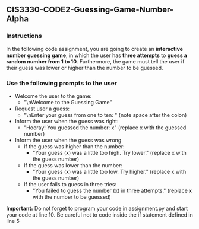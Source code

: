 ## CIS3330-CODE2-Guessing-Game-Number-Alpha

### Instructions

In the following code assignment, you are going to create an **interactive number guessing game**, in which the user has **three attempts** to **guess a random number from 1 to 10**. Furthermore, the game must tell the user if their guess was lower or higher than the number to be guessed.

### Use the following prompts to the user

* Welcome the user to the game: 
  - "\nWelcome to the Guessing Game"
* Request user a guess: 
  - "\nEnter your guess from one to ten: " (note space after the colon)
* Inform the user when the guess was right: 
  - "Hooray! You guessed the number: x" (replace x with the guessed number)
* Inform the user when the guess was wrong
  - If the guess was higher than the number: 
    + "Your guess (x) was a little too high. Try lower." (replace x with the guess number)
  - If the guess was lower than the number: 
    + "Your guess (x) was a little too low. Try higher." (replace x with the guess number)
  - If the user fails to guess in three tries: 
    + "You failed to guess the number (x) in three attempts." (replace x with the number to be guessed)
    
**Important:** Do not forget to program your code in assignment.py and start your code at line 10. Be careful not to code inside the if statement defined in line 5

